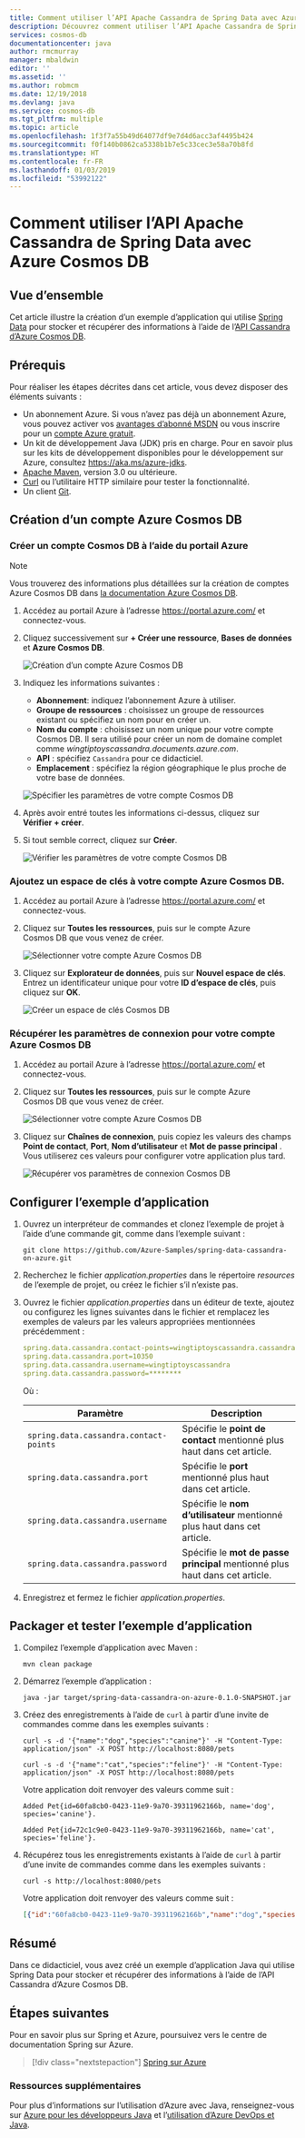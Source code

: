 ```yaml
---
title: Comment utiliser l’API Apache Cassandra de Spring Data avec Azure Cosmos DB
description: Découvrez comment utiliser l’API Apache Cassandra de Spring Data avec Azure Cosmos DB.
services: cosmos-db
documentationcenter: java
author: rmcmurray
manager: mbaldwin
editor: ''
ms.assetid: ''
ms.author: robmcm
ms.date: 12/19/2018
ms.devlang: java
ms.service: cosmos-db
ms.tgt_pltfrm: multiple
ms.topic: article
ms.openlocfilehash: 1f3f7a55b49d64077df9e7d4d6acc3af4495b424
ms.sourcegitcommit: f0f140b0862ca5338b1b7e5c33cec3e58a70b8fd
ms.translationtype: HT
ms.contentlocale: fr-FR
ms.lasthandoff: 01/03/2019
ms.locfileid: "53992122"
---
```

# <a name="how-to-use-spring-data-apache-cassandra-api-with-azure-cosmos-db"></a>Comment utiliser l’API Apache Cassandra de Spring Data avec Azure Cosmos DB

## <a name="overview"></a>Vue d’ensemble

Cet article illustre la création d’un exemple d’application qui utilise [Spring Data] pour stocker et récupérer des informations à l’aide de l’[API Cassandra d’Azure Cosmos DB](/azure/cosmos-db/cassandra-introduction).

## <a name="prerequisites"></a>Prérequis

Pour réaliser les étapes décrites dans cet article, vous devez disposer des éléments suivants :

* Un abonnement Azure. Si vous n’avez pas déjà un abonnement Azure, vous pouvez activer vos [avantages d’abonné MSDN] ou vous inscrire pour un [compte Azure gratuit].
* Un kit de développement Java (JDK) pris en charge. Pour en savoir plus sur les kits de développement disponibles pour le développement sur Azure, consultez <https://aka.ms/azure-jdks>.
* [Apache Maven](http://maven.apache.org/), version 3.0 ou ultérieure.
* [Curl](https://curl.haxx.se/) ou l’utilitaire HTTP similaire pour tester la fonctionnalité.
* Un client [Git](https://git-scm.com/downloads).

## <a name="create-an-azure-cosmos-db-account"></a>Création d’un compte Azure Cosmos DB

### <a name="create-a-cosmos-db-account-using-the-azure-portal"></a>Créer un compte Cosmos DB à l’aide du portail Azure

> [!NOTE]
> 
> Vous trouverez des informations plus détaillées sur la création de comptes Azure Cosmos DB dans [la documentation Azure Cosmos DB](/azure/cosmos-db/).

1. Accédez au portail Azure à l’adresse <https://portal.azure.com/> et connectez-vous.

1. Cliquez successivement sur **+ Créer une ressource**, **Bases de données** et **Azure Cosmos DB**.

   ![Création d’un compte Azure Cosmos DB][COSMOSDB01]

1. Indiquez les informations suivantes :

   - **Abonnement**: indiquez l’abonnement Azure à utiliser.
   - **Groupe de ressources** : choisissez un groupe de ressources existant ou spécifiez un nom pour en créer un.
   - **Nom du compte** : choisissez un nom unique pour votre compte Cosmos DB. Il sera utilisé pour créer un nom de domaine complet comme *wingtiptoyscassandra.documents.azure.com*.
   - **API** : spécifiez `Cassandra` pour ce didacticiel.
   - **Emplacement** : spécifiez la région géographique le plus proche de votre base de données.

   ![Spécifier les paramètres de votre compte Cosmos DB][COSMOSDB02]
   
1. Après avoir entré toutes les informations ci-dessus, cliquez sur **Vérifier + créer**.

1. Si tout semble correct, cliquez sur **Créer**.

   ![Vérifier les paramètres de votre compte Cosmos DB][COSMOSDB03]

### <a name="add-a-keyspace-to-your-azure-cosmos-db-account"></a>Ajoutez un espace de clés à votre compte Azure Cosmos DB.

1. Accédez au portail Azure à l’adresse <https://portal.azure.com/> et connectez-vous.

1. Cliquez sur **Toutes les ressources**, puis sur le compte Azure Cosmos DB que vous venez de créer.

   ![Sélectionner votre compte Azure Cosmos DB][COSMOSDB04]

1. Cliquez sur **Explorateur de données**, puis sur **Nouvel espace de clés**. Entrez un identificateur unique pour votre **ID d’espace de clés**, puis cliquez sur **OK**.

   ![Créer un espace de clés Cosmos DB][COSMOSDB05]

### <a name="retrieve-the-connection-settings-for-your-azure-cosmos-db-account"></a>Récupérer les paramètres de connexion pour votre compte Azure Cosmos DB

1. Accédez au portail Azure à l’adresse <https://portal.azure.com/> et connectez-vous.

1. Cliquez sur **Toutes les ressources**, puis sur le compte Azure Cosmos DB que vous venez de créer.

   ![Sélectionner votre compte Azure Cosmos DB][COSMOSDB04]

1. Cliquez sur **Chaînes de connexion**, puis copiez les valeurs des champs **Point de contact**, **Port**, **Nom d’utilisateur** et **Mot de passe principal** . Vous utiliserez ces valeurs pour configurer votre application plus tard.

   ![Récupérer vos paramètres de connexion Cosmos DB][COSMOSDB05]

## <a name="configure-the-sample-application"></a>Configurer l’exemple d’application

1. Ouvrez un interpréteur de commandes et clonez l’exemple de projet à l’aide d’une commande git, comme dans l’exemple suivant :

   ```shell
   git clone https://github.com/Azure-Samples/spring-data-cassandra-on-azure.git
   ```

1. Recherchez le fichier *application.properties* dans le répertoire *resources* de l’exemple de projet, ou créez le fichier s’il n’existe pas.

1. Ouvrez le fichier *application.properties* dans un éditeur de texte, ajoutez ou configurez les lignes suivantes dans le fichier et remplacez les exemples de valeurs par les valeurs appropriées mentionnées précédemment :

   ```yaml
   spring.data.cassandra.contact-points=wingtiptoyscassandra.cassandra.cosmosdb.azure.com
   spring.data.cassandra.port=10350
   spring.data.cassandra.username=wingtiptoyscassandra
   spring.data.cassandra.password=********
   ```
   Où :

   | Paramètre | Description |
   |---|---|
   | `spring.data.cassandra.contact-points` | Spécifie le **point de contact** mentionné plus haut dans cet article. |
   | `spring.data.cassandra.port` | Spécifie le **port** mentionné plus haut dans cet article. |
   | `spring.data.cassandra.username` | Spécifie le **nom d’utilisateur** mentionné plus haut dans cet article. |
   | `spring.data.cassandra.password` | Spécifie le **mot de passe principal** mentionné plus haut dans cet article. |

1. Enregistrez et fermez le fichier *application.properties*.

## <a name="package-and-test-the-sample-application"></a>Packager et tester l’exemple d’application 

1. Compilez l’exemple d’application avec Maven :

   ```shell
   mvn clean package
   ```

1. Démarrez l’exemple d’application :

   ```shell
   java -jar target/spring-data-cassandra-on-azure-0.1.0-SNAPSHOT.jar
   ```

1. Créez des enregistrements à l’aide de `curl` à partir d’une invite de commandes comme dans les exemples suivants :

   ```shell
   curl -s -d '{"name":"dog","species":"canine"}' -H "Content-Type: application/json" -X POST http://localhost:8080/pets

   curl -s -d '{"name":"cat","species":"feline"}' -H "Content-Type: application/json" -X POST http://localhost:8080/pets
   ```

   Votre application doit renvoyer des valeurs comme suit :

   ```shell
   Added Pet{id=60fa8cb0-0423-11e9-9a70-39311962166b, name='dog', species='canine'}.

   Added Pet{id=72c1c9e0-0423-11e9-9a70-39311962166b, name='cat', species='feline'}.
   ```

1. Récupérez tous les enregistrements existants à l’aide de `curl` à partir d’une invite de commandes comme dans les exemples suivants :

   ```shell
   curl -s http://localhost:8080/pets
   ```
    
   Votre application doit renvoyer des valeurs comme suit :

   ```json
   [{"id":"60fa8cb0-0423-11e9-9a70-39311962166b","name":"dog","species":"canine"},{"id":"72c1c9e0-0423-11e9-9a70-39311962166b","name":"cat","species":"feline"}]
   ```

## <a name="summary"></a>Résumé

Dans ce didacticiel, vous avez créé un exemple d’application Java qui utilise Spring Data pour stocker et récupérer des informations à l’aide de l’API Cassandra d’Azure Cosmos DB.

## <a name="next-steps"></a>Étapes suivantes

Pour en savoir plus sur Spring et Azure, poursuivez vers le centre de documentation Spring sur Azure.

> [!div class="nextstepaction"]
> [Spring sur Azure](/java/azure/spring-framework)

### <a name="additional-resources"></a>Ressources supplémentaires

Pour plus d’informations sur l’utilisation d’Azure avec Java, renseignez-vous sur [Azure pour les développeurs Java] et l’[utilisation d’Azure DevOps et Java].

<!-- URL List -->

[Azure pour les développeurs Java]: /java/azure/
[compte Azure gratuit]: https://azure.microsoft.com/pricing/free-trial/
[Utilisation d’Azure DevOps et Java]: /azure/devops/
[avantages d’abonné MSDN]: https://azure.microsoft.com/pricing/member-offers/msdn-benefits-details/
[Spring Boot]: http://projects.spring.io/spring-boot/
[Spring Data]: https://spring.io/projects/spring-data
[Spring Initializr]: https://start.spring.io/
[Spring Framework]: https://spring.io/

<!-- IMG List -->

[COSMOSDB01]: media/configure-spring-data-apache-cassandra-with-cosmos-db/create-cosmos-db-01.png
[COSMOSDB02]: media/configure-spring-data-apache-cassandra-with-cosmos-db/create-cosmos-db-02.png
[COSMOSDB03]: media/configure-spring-data-apache-cassandra-with-cosmos-db/create-cosmos-db-03.png
[COSMOSDB04]: media/configure-spring-data-apache-cassandra-with-cosmos-db/create-cosmos-db-04.png
[COSMOSDB05]: media/configure-spring-data-apache-cassandra-with-cosmos-db/create-cosmos-db-05.png
